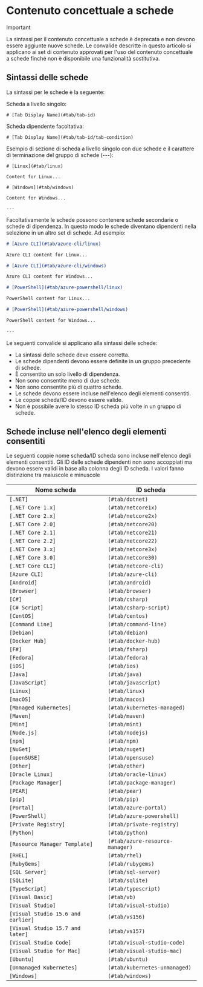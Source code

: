 # <a name="tabbed-conceptual"></a>Contenuto concettuale a schede

> [!IMPORTANT]
> La sintassi per il contenuto concettuale a schede è deprecata e non devono essere aggiunte nuove schede. Le convalide descritte in questo articolo si applicano ai set di contenuto approvati per l'uso del contenuto concettuale a schede finché non è disponibile una funzionalità sostitutiva.

## <a name="tab-syntax"></a>Sintassi delle schede

La sintassi per le schede è la seguente:

Scheda a livello singolo:

`# [Tab Display Name](#tab/tab-id)`

Scheda dipendente facoltativa:

`# [Tab Display Name](#tab/tab-id/tab-condition)`

Esempio di sezione di scheda a livello singolo con due schede e il carattere di terminazione del gruppo di schede (---):

```
# [Linux](#tab/linux)

Content for Linux...

# [Windows](#tab/windows)

Content for Windows...

---
```

Facoltativamente le schede possono contenere schede secondarie o schede di dipendenza. In questo modo le schede diventano dipendenti nella selezione in un altro set di schede. Ad esempio:

```markdown
# [Azure CLI](#tab/azure-cli/linux)

Azure CLI content for Linux...

# [Azure CLI](#tab/azure-cli/windows)

Azure CLI content for Windows...

# [PowerShell](#tab/azure-powershell/linux)

PowerShell content for Linux...

# [PowerShell](#tab/azure-powershell/windows)

PowerShell content for Windows...

---
```

Le seguenti convalide si applicano alla sintassi delle schede:

- La sintassi delle schede deve essere corretta.
- Le schede dipendenti devono essere definite in un gruppo precedente di schede.
- È consentito un solo livello di dipendenza.
- Non sono consentite meno di due schede.
- Non sono consentite più di quattro schede.
- Le schede devono essere incluse nell'elenco degli elementi consentiti.
- Le coppie scheda/ID devono essere valide.
- Non è possibile avere lo stesso ID scheda più volte in un gruppo di schede.

## <a name="tab-whitelist"></a>Schede incluse nell'elenco degli elementi consentiti

Le seguenti coppie nome scheda/ID scheda sono incluse nell'elenco degli elementi consentiti. Gli ID delle schede dipendenti non sono accoppiati ma devono essere validi in base alla colonna degli ID scheda. I valori fanno distinzione tra maiuscole e minuscole

|Nome scheda              |ID scheda            |
|----------------------|------------------|
|`[.NET]`              |`(#tab/dotnet)`   |
|`[.NET Core 1.x]`     |`(#tab/netcore1x)`|
|`[.NET Core 2.x]`     |`(#tab/netcore2x)`|
|`[.NET Core 2.0]`     |`(#tab/netcore20)`|
|`[.NET Core 2.1]`     |`(#tab/netcore21)`|
|`[.NET Core 2.2]`     |`(#tab/netcore22)`|
|`[.NET Core 3.x]`     |`(#tab/netcore3x)`|
|`[.NET Core 3.0]`     |`(#tab/netcore30)`|
|`[.NET Core CLI]`     |`(#tab/netcore-cli)`|
|`[Azure CLI]`         |`(#tab/azure-cli)`|
|`[Android]`           |`(#tab/android)`  |
|`[Browser]`           |`(#tab/browser)`  |
|`[C#]`                |`(#tab/csharp)`   |
|`[C# Script]`         |`(#tab/csharp-script)`|
|`[CentOS]`            |`(#tab/centos)`|
|`[Command Line]`      |`(#tab/command-line)`|
|`[Debian]`            |`(#tab/debian)`|
|`[Docker Hub]`        |`(#tab/docker-hub)`|
|`[F#]`                |`(#tab/fsharp)`|
|`[Fedora]`            |`(#tab/fedora)`|
|`[iOS]`               |`(#tab/ios)`      |
|`[Java]`              |`(#tab/java)`|
|`[JavaScript]`        |`(#tab/javascript)`|
|`[Linux]`             |`(#tab/linux)`    |
|`[macOS]`             |`(#tab/macos)`    |
|`[Managed Kubernetes]`|`(#tab/kubernetes-managed)`|
|`[Maven]`             |`(#tab/maven)`|
|`[Mint]`              |`(#tab/mint)`|
|`[Node.js]`           |`(#tab/nodejs)`|
|`[npm]`               |`(#tab/npm)` |
|`[NuGet]`             |`(#tab/nuget)`|
|`[openSUSE]`          |`(#tab/opensuse)`|
|`[Other]`             |`(#tab/other)` |
|`[Oracle Linux]`      |`(#tab/oracle-linux)`|
|`[Package Manager]`   |`(#tab/package-manager)` |
|`[PEAR]`              |`(#tab/pear)`|
|`[pip]`               |`(#tab/pip)`|
|`[Portal]`            |`(#tab/azure-portal)`    |
|`[PowerShell]`        |`(#tab/azure-powershell)`|
|`[Private Registry]`  |`(#tab/private-registry)`|
|`[Python]`            |`(#tab/python)`|
|`[Resource Manager Template]`|`(#tab/azure-resource-manager)`|
|`[RHEL]`              |`(#tab/rhel)`|
|`[RubyGems]`          |`(#tab/rubygems)`|
|`[SQL Server]`        |`(#tab/sql-server)`|
|`[SQLite]`            |`(#tab/sqlite)`|
|`[TypeScript]`        |`(#tab/typescript)`|
|`[Visual Basic]`      |`(#tab/vb)` |
|`[Visual Studio]`     |`(#tab/visual-studio)`|
|`[Visual Studio 15.6 and earlier]`|`(#tab/vs156)`|
|`[Visual Studio 15.7 and later]`  |`(#tab/vs157)`|
|`[Visual Studio Code]`            |`(#tab/visual-studio-code)`|
|`[Visual Studio for Mac]`         |`(#tab/visual-studio-mac)`|
|`[Ubuntu]`                        |`(#tab/ubuntu)`|
|`[Unmanaged Kubernetes]`          |`(#tab/kubernetes-unmanaged)`|
|`[Windows]`   |`(#tab/windows)`   |
